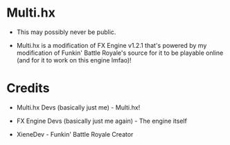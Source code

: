 # Multi.hx

* This may possibly never be public.

* Multi.hx is a modification of FX Engine v1.2.1 that's powered by my modification of Funkin' Battle Royale's source for it to be playable online (and for it to work on this engine lmfao)!

# Credits

* Multi.hx Devs (basically just me) - Multi.hx!

* FX Engine Devs (basically just me again) - The engine itself

* XieneDev - Funkin' Battle Royale Creator